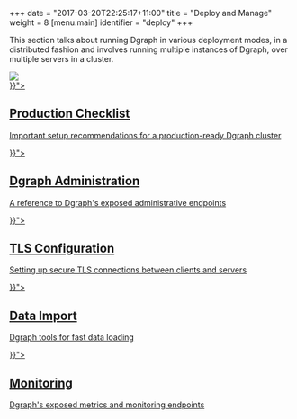 +++
date = "2017-03-20T22:25:17+11:00"
title = "Deploy and Manage"
weight = 8
[menu.main]
  identifier = "deploy"
+++

<div class="landing">
  <div class="hero">
    <p>
      This section talks about running Dgraph in various deployment modes, in a distributed fashion and involves
running multiple instances of Dgraph, over multiple servers in a cluster.
    </p>
    <img class="hero-deco" src="/images/hero-deco_403x160.png" />
  </div>
  <div class="item">
    <div class="icon"><i class="lni lni-checkbox" aria-hidden="true"></i></div>
    <a  href="{{< relref "production-checklist.md">}}">
      <h2>Production Checklist</h2>
      <p>
        Important setup recommendations for a production-ready Dgraph cluster
      </p>
    </a>
  </div>
  <div class="item">
    <div class="icon"><i class="lni lni-cogs" aria-hidden="true"></i></div>
    <a href="{{< relref "dgraph-administration.md">}}">
      <h2>Dgraph Administration</h2>
      <p>
        A reference to Dgraph's exposed administrative endpoints
      </p>
    </a>
  </div>

  <div class="item">
    <div class="icon"><i class="lni lni-shield" aria-hidden="true"></i></div>
    <a href="{{< relref "tls-configuration.md">}}">
      <h2>TLS Configuration</h2>
      <p>
        Setting up secure TLS connections between clients and servers
      </p>
    </a>
  </div>
  <div class="item">
    <div class="icon"><i class="lni lni-upload" aria-hidden="true"></i></div>
    <a href="{{< relref "about_import.md">}}">
      <h2>Data Import</h2>
      <p>
        Dgraph tools for fast data loading
      </p>
    </a>
  </div>
  <div class="item">
    <div class="icon"><i class="lni lni-keyword-research" aria-hidden="true"></i></div>
    <a href="{{< relref "monitoring.md">}}">
      <h2>Monitoring</h2>
      <p>
        Dgraph's exposed metrics and monitoring endpoints
      </p>
    </a>
  </div>

</div>

<style>
  ul.contents {
    display: none;
  }
</style>
